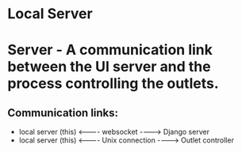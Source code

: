 Local Server
======================

# Server - A communication link between the UI server and the process controlling the outlets. 
## Communication links:

- local server (this) <---- websocket ----> Django server
- local server (this) <---- Unix connection ----> Outlet controller